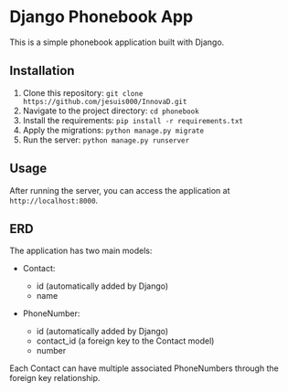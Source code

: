 # Django Phonebook App

This is a simple phonebook application built with Django.

## Installation

1. Clone this repository: `git clone https://github.com/jesuis000/InnovaD.git`
2. Navigate to the project directory: `cd phonebook`
3. Install the requirements: `pip install -r requirements.txt`
4. Apply the migrations: `python manage.py migrate`
5. Run the server: `python manage.py runserver`

## Usage

After running the server, you can access the application at `http://localhost:8000`.

## ERD

The application has two main models:

- Contact:
    - id (automatically added by Django)
    - name

- PhoneNumber:
    - id (automatically added by Django)
    - contact_id (a foreign key to the Contact model)
    - number

Each Contact can have multiple associated PhoneNumbers through the foreign key relationship.
